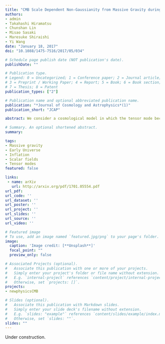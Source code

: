 ```yaml
---
title: "CMB Scale Dependent Non-Gaussianity from Massive Gravity during Inflation"
authors:
- admin
- Takahashi Hiramatsu
- Chunshan Lin
- Misao Sasaki
- Maresuke Shiraishi
- Yi Wang
date: "January 18, 2017"
doi: "10.1088/1475-7516/2017/05/034"

# Schedule page publish date (NOT publication's date).
publishDate: ""

# Publication type.
# Legend: 0 = Uncategorized; 1 = Conference paper; 2 = Journal article;
# 3 = Preprint / Working Paper; 4 = Report; 5 = Book; 6 = Book section;
# 7 = Thesis; 8 = Patent
publication_types: ["2"]

# Publication name and optional abbreviated publication name.
publication: "*Journal of Cosmology and Astrophysics*(1)"
publication_short: "JCAP"

abstract: We consider a cosmological model in which the tensor mode becomes massive during inflation, and study the Cosmic Microwave Background (CMB) temperature and polarization bispectra arising from the mixing between the scalar mode and the massive tensor mode during inflation. The model assumes the existence of a preferred spatial frame during inflation. The local Lorentz invariance is already broken in cosmology due to the existence of a preferred rest frame. The existence of a preferred spatial frame further breaks the remaining local SO(3) invariance and in particular gives rise to a mass in the tensor mode. At linear perturbation level, we minimize our model so that the vector mode remains non-dynamical, while the scalar mode is the same as the one in single-field slow-roll inflation. At non-linear perturbation level, this inflationary massive graviton phase leads to a sizeable scalar-scalar-tensor coupling, much greater than the scalar-scalar-scalar one, as opposed to the conventional case. This scalar-scalar-tensor interaction imprints a scale dependent feature in the CMB temperature and polarization bispectra. Very intriguingly, we find a surprizing similarity between the predicted scale dependence and the scale-dependent non-Gaussianities at low multipoles hinted in the WMAP and Planck results.

# Summary. An optional shortened abstract.
summary: 

tags:
- Massive gravity
- Early Universe
- Inflation
- Scalar fields
- Tensor modes
featured: false

links:
 - name: arXiv
   url: http://arxiv.org/pdf/1701.05554.pdf
url_pdf: 
url_code: ''
url_dataset: ''
url_poster: ''
url_project: ''
url_slides: ''
url_source: ''
url_video: ''

# Featured image
# To use, add an image named `featured.jpg/png` to your page's folder. 
image:
  caption: 'Image credit: [**Unsplash**]'
  focal_point: ""
  preview_only: false

# Associated Projects (optional).
#   Associate this publication with one or more of your projects.
#   Simply enter your project's folder or file name without extension.
#   E.g. `internal-project` references `content/project/internal-project/index.md`.
#   Otherwise, set `projects: []`.
projects:
- newphysicsCMB

# Slides (optional).
#   Associate this publication with Markdown slides.
#   Simply enter your slide deck's filename without extension.
#   E.g. `slides: "example"` references `content/slides/example/index.md`.
#   Otherwise, set `slides: ""`.
slides: ""
---
```

Under construction.